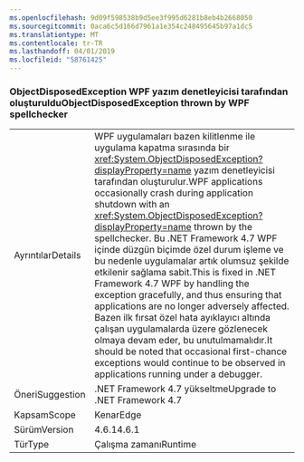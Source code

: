 ```yaml
---
ms.openlocfilehash: 9d09f598538b9d5ee3f995d6281b8eb4b2668050
ms.sourcegitcommit: 0aca6c5d166d7961a1e354c248495645b97a1dc5
ms.translationtype: MT
ms.contentlocale: tr-TR
ms.lasthandoff: 04/01/2019
ms.locfileid: "58761425"
---
```

### <a name="objectdisposedexception-thrown-by-wpf-spellchecker"></a><span data-ttu-id="cef24-101">ObjectDisposedException WPF yazım denetleyicisi tarafından oluşturuldu</span><span class="sxs-lookup"><span data-stu-id="cef24-101">ObjectDisposedException thrown by WPF spellchecker</span></span>

|   |   |
|---|---|
|<span data-ttu-id="cef24-102">Ayrıntılar</span><span class="sxs-lookup"><span data-stu-id="cef24-102">Details</span></span>|<span data-ttu-id="cef24-103">WPF uygulamaları bazen kilitlenme ile uygulama kapatma sırasında bir <xref:System.ObjectDisposedException?displayProperty=name> yazım denetleyicisi tarafından oluşturulur.</span><span class="sxs-lookup"><span data-stu-id="cef24-103">WPF applications occasionally crash during application shutdown with an <xref:System.ObjectDisposedException?displayProperty=name> thrown by the spellchecker.</span></span> <span data-ttu-id="cef24-104">Bu .NET Framework 4.7 WPF içinde düzgün biçimde özel durum işleme ve bu nedenle uygulamalar artık olumsuz şekilde etkilenir sağlama sabit.</span><span class="sxs-lookup"><span data-stu-id="cef24-104">This is fixed in .NET Framework 4.7 WPF by handling the exception gracefully, and thus ensuring that applications are no longer adversely affected.</span></span> <span data-ttu-id="cef24-105">Bazen ilk fırsat özel hata ayıklayıcı altında çalışan uygulamalarda üzere gözlenecek olmaya devam eder, bu unutulmamalıdır.</span><span class="sxs-lookup"><span data-stu-id="cef24-105">It should be noted that occasional first-chance exceptions would continue to be observed in applications running under a debugger.</span></span>|
|<span data-ttu-id="cef24-106">Öneri</span><span class="sxs-lookup"><span data-stu-id="cef24-106">Suggestion</span></span>|<span data-ttu-id="cef24-107">.NET Framework 4.7 yükseltme</span><span class="sxs-lookup"><span data-stu-id="cef24-107">Upgrade to .NET Framework 4.7</span></span>|
|<span data-ttu-id="cef24-108">Kapsam</span><span class="sxs-lookup"><span data-stu-id="cef24-108">Scope</span></span>|<span data-ttu-id="cef24-109">Kenar</span><span class="sxs-lookup"><span data-stu-id="cef24-109">Edge</span></span>|
|<span data-ttu-id="cef24-110">Sürüm</span><span class="sxs-lookup"><span data-stu-id="cef24-110">Version</span></span>|<span data-ttu-id="cef24-111">4.6.1</span><span class="sxs-lookup"><span data-stu-id="cef24-111">4.6.1</span></span>|
|<span data-ttu-id="cef24-112">Tür</span><span class="sxs-lookup"><span data-stu-id="cef24-112">Type</span></span>|<span data-ttu-id="cef24-113">Çalışma zamanı</span><span class="sxs-lookup"><span data-stu-id="cef24-113">Runtime</span></span>|

